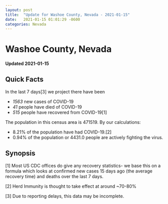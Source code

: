```yaml
---
layout: post
title:  "Update for Washoe County, Nevada - 2021-01-15"
date:   2021-01-15 01:01:29 -0600
categories: Nevada
---
```


# Washoe County, Nevada
#### Updated 2021-01-15

## Quick Facts

In the last 7 days[3] we project there have been
- *1563* new cases of COVID-19
- *41* people have died of COVID-19
- *515* people have recovered from COVID-19[1]

The population in this census area is 471519. By our calculations:
- 8.21% of the population have had COVID-19.[2]
- 0.94% of the population or 4431.0 people are actively fighting the virus.

## Synopsis




[1] Most US CDC offices do give any recovery statistics- we base this on a formula which looks at confirmed new cases
15 days ago (the average recovery time) and deaths over the last 7 days.

[2] Herd Immunity is thought to take effect at around ~70-80%

[3] Due to reporting delays, this data may be incomplete.
 
    